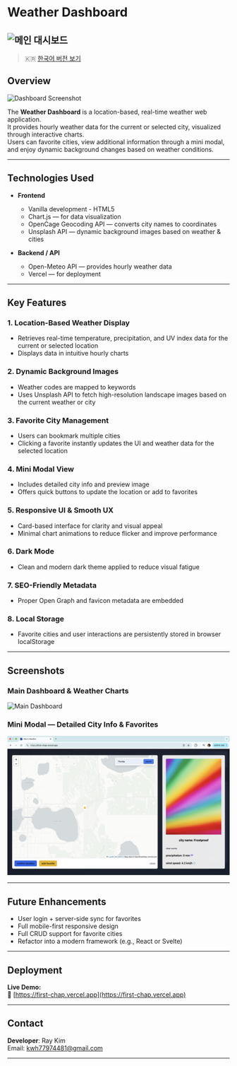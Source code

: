 # Weather Dashboard

## <img src="./public/favicon3.png" alt="메인 대시보드" width="120"/>

> 🇰🇷 [한국어 버전 보기](./readME.ko.md)

## Overview

![Dashboard Screenshot](./screenshots/DashBoard.png)

The **Weather Dashboard** is a location-based, real-time weather web application.  
It provides hourly weather data for the current or selected city, visualized through interactive charts.  
Users can favorite cities, view additional information through a mini modal, and enjoy dynamic background changes based on weather conditions.

---

## Technologies Used

- **Frontend**

  - Vanilla development - HTML5
  - Chart.js — for data visualization
  - OpenCage Geocoding API — converts city names to coordinates
  - Unsplash API — dynamic background images based on weather & cities

- **Backend / API**
  - Open-Meteo API — provides hourly weather data
  - Vercel — for deployment

---

## Key Features

### 1. Location-Based Weather Display

- Retrieves real-time temperature, precipitation, and UV index data for the current or selected location
- Displays data in intuitive hourly charts

### 2. Dynamic Background Images

- Weather codes are mapped to keywords
- Uses Unsplash API to fetch high-resolution landscape images based on the current weather or city

### 3. Favorite City Management

- Users can bookmark multiple cities
- Clicking a favorite instantly updates the UI and weather data for the selected location

### 4. Mini Modal View

- Includes detailed city info and preview image
- Offers quick buttons to update the location or add to favorites

### 5. Responsive UI & Smooth UX

- Card-based interface for clarity and visual appeal
- Minimal chart animations to reduce flicker and improve performance

### 6. Dark Mode

- Clean and modern dark theme applied to reduce visual fatigue

### 7. SEO-Friendly Metadata

- Proper Open Graph and favicon metadata are embedded

### 8. Local Storage

- Favorite cities and user interactions are persistently stored in browser localStorage

---

## Screenshots

### Main Dashboard & Weather Charts

![Main Dashboard](./screenshots/main_dashboard.png)

### Mini Modal — Detailed City Info & Favorites

![Mini Modal](./screenshots/mini_modal.png)

---

## Future Enhancements

- User login + server-side sync for favorites
- Full mobile-first responsive design
- Full CRUD support for favorite cities
- Refactor into a modern framework (e.g., React or Svelte)

---

## Deployment

**Live Demo:**  
🔗 [https://first-chap.vercel.app](https://first-chap.vercel.app)

---

## Contact

**Developer**: Ray Kim  
 Email: [kwh77974481@gmail.com](mailto:kwh77974481@gmail.com)

---
